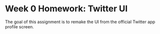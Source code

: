 # Week 0 Homework: Twitter UI

The goal of this assignment is to remake the UI from the official Twitter app profile screen.

